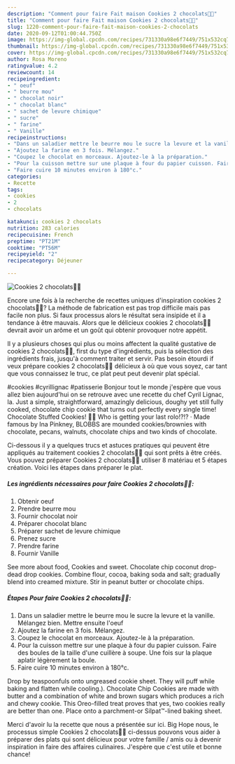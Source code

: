 ```yaml
---
description: "Comment pour faire Fait maison Cookies 2 chocolats🍫🍪"
title: "Comment pour faire Fait maison Cookies 2 chocolats🍫🍪"
slug: 1220-comment-pour-faire-fait-maison-cookies-2-chocolats
date: 2020-09-12T01:00:44.750Z
image: https://img-global.cpcdn.com/recipes/731330a98e6f7449/751x532cq70/cookies-2-chocolats🍫🍪-photo-principale-de-la-recette.jpg
thumbnail: https://img-global.cpcdn.com/recipes/731330a98e6f7449/751x532cq70/cookies-2-chocolats🍫🍪-photo-principale-de-la-recette.jpg
cover: https://img-global.cpcdn.com/recipes/731330a98e6f7449/751x532cq70/cookies-2-chocolats🍫🍪-photo-principale-de-la-recette.jpg
author: Rosa Moreno
ratingvalue: 4.2
reviewcount: 14
recipeingredient:
- " oeuf"
- " beurre mou"
- " chocolat noir"
- " chocolat blanc"
- " sachet de levure chimique"
- " sucre"
- " farine"
- " Vanille"
recipeinstructions:
- "Dans un saladier mettre le beurre mou le sucre la levure et la vanille. Mélangez bien. Mettre ensuite l&#39;oeuf"
- "Ajoutez la farine en 3 fois. Mélangez."
- "Coupez le chocolat en morceaux. Ajoutez-le à la préparation."
- "Pour la cuisson mettre sur une plaque à four du papier cuisson. Faire des boules de la taille d&#39;une cuillère à soupe. Une fois sur la plaque aplatir légèrement la boule."
- "Faire cuire 10 minutes environ à 180°c."
categories:
- Recette
tags:
- cookies
- 2
- chocolats

katakunci: cookies 2 chocolats 
nutrition: 283 calories
recipecuisine: French
preptime: "PT21M"
cooktime: "PT56M"
recipeyield: "2"
recipecategory: Déjeuner

---
```



![Cookies 2 chocolats🍫🍪](https://img-global.cpcdn.com/recipes/731330a98e6f7449/751x532cq70/cookies-2-chocolats🍫🍪-photo-principale-de-la-recette.jpg)

Encore une fois à la recherche de recettes uniques d'inspiration cookies 2 chocolats🍫🍪? La méthode de fabrication est pas trop difficile mais pas facile non plus. Si faux processus alors le résultat sera insipide et il a tendance à être mauvais. Alors que le délicieux cookies 2 chocolats🍫🍪 devrait avoir un arôme et un goût qui obtenir provoquer notre appétit.

Il y a plusieurs choses qui plus ou moins affectent la qualité gustative de cookies 2 chocolats🍫🍪, first du type d'ingrédients, puis la sélection des ingrédients frais, jusqu'à comment traiter et servir. Pas besoin étourdi if veux prépare cookies 2 chocolats🍫🍪 délicieux à où que vous soyez, car tant que vous connaissez le truc, ce plat peut peut devenir plat spécial.

#cookies #cyrillignac #patisserie Bonjour tout le monde j&#39;espère que vous allez bien aujourd&#39;hui on se retrouve avec une recette du chef Cyril Lignac, la. Just a simple, straightforward, amazingly delicious, doughy yet still fully cooked, chocolate chip cookie that turns out perfectly every single time! Chocolate Stuffed Cookies! 🍫🍪 Who is getting your last rolo!?!? · Made famous by Ina Pinkney, BLOBBS are mounded cookies/brownies with chocolate, pecans, walnuts, chocolate chips and two kinds of chocolate.


Ci-dessous il y a quelques trucs et astuces pratiques qui peuvent être appliqués au traitement cookies 2 chocolats🍫🍪 qui sont prêts à être créés. Vous pouvez préparer Cookies 2 chocolats🍫🍪 utiliser 8 matériau et 5 étapes création. Voici les étapes dans préparer le plat.

<!--inarticleads1-->

##### Les ingrédients nécessaires pour faire Cookies 2 chocolats🍫🍪:

1. Obtenir  oeuf
1. Prendre  beurre mou
1. Fournir  chocolat noir
1. Préparer  chocolat blanc
1. Préparer  sachet de levure chimique
1. Prenez  sucre
1. Prendre  farine
1. Fournir  Vanille


See more about food, Cookies and sweet. Chocolate chip coconut drop-dead drop cookies. Combine flour, cocoa, baking soda and salt; gradually blend into creamed mixture. Stir in peanut butter or chocolate chips. 

<!--inarticleads2-->

##### Étapes Pour faire Cookies 2 chocolats🍫🍪:

1. Dans un saladier mettre le beurre mou le sucre la levure et la vanille. Mélangez bien. Mettre ensuite l&#39;oeuf
1. Ajoutez la farine en 3 fois. Mélangez.
1. Coupez le chocolat en morceaux. Ajoutez-le à la préparation.
1. Pour la cuisson mettre sur une plaque à four du papier cuisson. Faire des boules de la taille d&#39;une cuillère à soupe. Une fois sur la plaque aplatir légèrement la boule.
1. Faire cuire 10 minutes environ à 180°c.


Drop by teaspoonfuls onto ungreased cookie sheet. They will puff while baking and flatten while cooling.). Chocolate Chip Cookies are made with butter and a combination of white and brown sugars which produces a rich and chewy cookie. This Oreo-filled treat proves that yes, two cookies really are better than one. Place onto a parchment-or Silpat™-lined baking sheet. 


Merci d'avoir lu la recette que nous a présentée sur ici. Big Hope nous, le processus simple Cookies 2 chocolats🍫🍪 ci-dessus pouvons vous aider à préparer des plats qui sont délicieux pour votre famille / amis ou à devenir inspiration in faire des affaires culinaires. J'espère que c'est utile et bonne chance!
